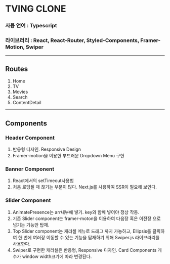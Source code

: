 # TVING CLONE

### 사용 언어 : Typescript

### 라이브러리 : React, React-Router, Styled-Components, Framer-Motion, Swiper

---

## Routes

1. Home
2. TV
3. Movies
4. Search
5. ContentDetail

---

## Components

### Header Component

1. 반응형 디자인. Responsive Design
2. Framer-motion을 이용한 부드러운 Dropdown Menu 구현

### Banner Component

1. React에서의 setTimeout사용법
2. 처음 로딩될 때 끊기는 부분이 많다. Next.js를 사용하여 SSR이 필요해 보인다.

### Slider Component

1. AnimatePresence는 arr내부에 넣기. key와 함께 넣어야 정상 작동.
2. 기존 Slider component는 framer-moton을 이용하여 다음장 혹은 이전장 으로 넘기는 기능만 탑재.
3. Top Slider component는 캐러셀 메뉴로 드래그 까지 가능하고, Ellipsis를 클릭하여 한 번에 여러장 이동할 수 있는 기능을 탑재하기 위해 Swiper.js 라이브러리를 사용한다.
4. Swiper로 구현한 캐러셀은 반응형, Responsive 디자인. Card Components 개수가 window width크기에 따라 변경된다.
